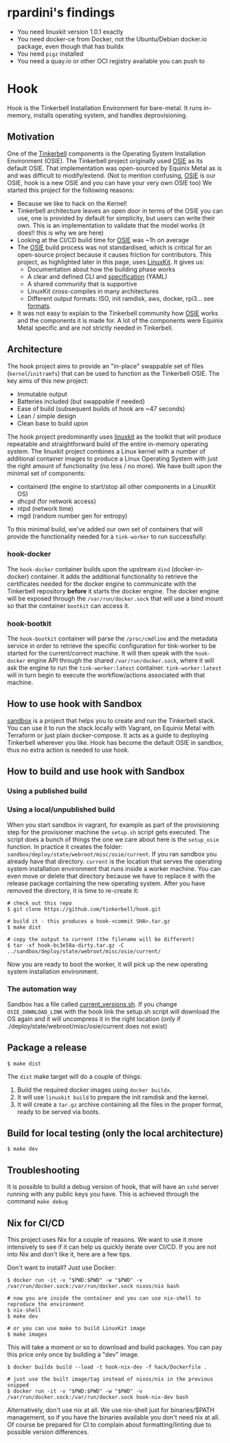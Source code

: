 # rpardini's findings

- You need linuxkit version 1.0.1 exactly
- You need docker-ce from Docker, not the Ubuntu/Debian docker.io package, even though that has buildx
- You need `pigz` installed
- You need a quay.io or other OCI registry available you can push to

# Hook

Hook is the Tinkerbell Installation Environment for bare-metal.
It runs in-memory, installs operating system, and handles deprovisioning.

## Motivation

One of the [Tinkerbell] components is the Operating System Installation Environment (OSIE).
The Tinkerbell project originally used [OSIE] as its default OSIE.
That implementation was open-sourced by Equinix Metal as is and was difficult to modify/extend.
(Not to mention confusing, [OSIE] is our OSIE, hook is a new OSIE and you can have your very own OSIE too)
We started this project for the following reasons:

- Because we like to hack on the Kernel!
- Tinkerbell architecture leaves an open door in terms of the OSIE you can use, one is provided by default for simplicity, but users can write their own.
  This is an implementation to validate that the model works (it does!! this is why we are here)
- Looking at the CI/CD build time for [OSIE] was ~1h on average
- The [OSIE] build process was not standardised, which is critical for an open-source project because it causes friction for contributors.
  This project, as highlighted later in this page, uses [LinuxKit].
  It gives us:
  - Documentation about how the building phase works
  - A clear and defined CLI and [specification] (YAML)
  - A shared community that is supportive
  - LinuxKit cross-compiles in many architectures
  - Different output formats: ISO, init ramdisk, aws, docker, rpi3... see [formats].
- It was not easy to explain to the Tinkerbell community how [OSIE] works and the components it is made for.
  A lot of the components were Equinix Metal specific and are not strictly needed in Tinkerbell.

## Architecture

The hook project aims to provide an "in-place" swappable set of files (`kernel`/`initramfs`) that can be used to function as the Tinkerbell OSIE.
The key aims of this new project:

- Immutable output
- Batteries included (but swappable if needed)
- Ease of build (subsequent builds of hook are ~47 seconds)
- Lean / simple design
- Clean base to build upon

The hook project predominantly uses [linuxkit] as the toolkit that will produce repeatable and straightforward build of the entire in-memory operating system.
The linuxkit project combines a Linux kernel with a number of additional container images to produce a Linux Operating System with just the right amount of functionality (no less / no more).
We have built upon the minimal set of components:

- containerd (the engine to start/stop all other components in a LinuxKit OS)
- dhcpd (for network access)
- ntpd (network time)
- rngd (random number gen for entropy)

To this minimal build, we've added our own set of containers that will provide the functionality needed for a `tink-worker` to run successfully:

### hook-docker

The `hook-docker` container builds upon the upstream `dind` (docker-in-docker) container.
It adds the additional functionality to retrieve the certificates needed for the docker engine to communicate with the Tinkerbell repository **before** it starts the docker engine.
The docker engine will be exposed through the `/var/run/docker.sock` that will use a bind mount so that the container `bootkit` can access it.

### hook-bootkit

The `hook-bootkit` container will parse the `/proc/cmdline` and the metadata service in order to retrieve the specific configuration for tink-worker to be started for the current/correct machine.
It will then speak with the `hook-docker` engine API through the shared `/var/run/docker.sock`, where it will ask the engine to run the `tink-worker:latest` container.
`tink-worker:latest` will in turn begin to execute the workflow/actions associated with that machine.

## How to use hook with Sandbox

[sandbox] is a project that helps you to create and run the Tinkerbell stack.
You can use it to run the stack locally with Vagrant, on Equinix Metal with Terraform or just plain docker-compose.
It acts as a guide to deploying Tinkerbell wherever you like.
Hook has become the default OSIE in sandbox, thus no extra action is needed to use hook.

## How to build and use hook with Sandbox

### Using a published build

### Using a local/unpublished build

When you start sandbox in vagrant, for example as part of the provisioning step for the provisioner machine the `setup.sh` script gets executed.
The script does a bunch of things the one we care about here is the `setup_osie` function.
In practice it creates the folder: `sandbox/deploy/state/webroot/misc/osie/current`.
If you ran sandbox you already have that directory.
`current` is the location that serves the operating system installation environment that runs inside a worker machine.
You can even move or delete that directory because we have to replace it with the release package containing the new operating system.
After you have removed the directory, it is time to re-create it:

```ShellSession
# check out this repo
$ git clone https://github.com/tinkerbell/hook.git

# build it - this produces a hook-<commit SHA>.tar.gz
$ make dist

# copy the output to current (the filename will be different)
$ tar -xf hook-bc3e58a-dirty.tar.gz -C ../sandbox/deploy/state/webroot/misc/osie/current/
```

Now you are ready to boot the worker, it will pick up the new operating system installation environment.

### The automation way

Sandbox has a file called [current_versions.sh].
If you change `OSIE_DOWNLOAD_LINK` with the hook link the setup.sh script will download the OS again and it will uncompress it in the right location (only if ./deploy/state/webroot/misc/osie/current does not exist)

## Package a release

```ShellSession
$ make dist
```

The `dist` make target will do a couple of things:

1. Build the required docker images using `docker buildx`.
2. It will use `linuxkit build` to prepare the init ramdisk and the kernel.
3. It will create a `tar.gz` archive containing all the files in the proper format, ready to be served via boots.

## Build for local testing (only the local architecture)

```ShellSession
$ make dev
```

## Troubleshooting

It is possible to build a debug version of hook, that will have an `sshd` server running with any public keys you have.
This is achieved through the command `make debug`

## Nix for CI/CD

This project uses Nix for a couple of reasons.
We want to use it more intensively to see if it can help us quickly iterate over CI/CD.
If you are not into Nix and don't like it, here are a few tips.

Don't want to install?
Just use Docker:

```ShellSession
$ docker run -it -v "$PWD:$PWD" -w "$PWD" -v /var/run/docker.sock:/var/run/docker.sock nixos/nix bash

# now you are inside the container and you can use nix-shell to reproduce the environment
$ nix-shell
$ make dev

# or you can use make to build LinuxKit image
$ make images
```

This will take a moment or so to download and build packages.
You can pay this price only once by building a "dev" image.

```ShellSession
$ docker buildx build --load -t hook-nix-dev -f hack/Dockerfile .

# just use the built image/tag instead of nixos/nix in the previous snipped
$ docker run -it -v "$PWD:$PWD" -w "$PWD" -v /var/run/docker.sock:/var/run/docker.sock hook-nix-dev bash
```

Alternatively, don't use nix at all.
We use nix-shell just for binaries/$PATH management, so if you have the binaries available you don't need nix at all.
Of course be prepared for CI to complain about formatting/linting due to possible version differences.

[current_versions.sh]: https://github.com/tinkerbell/sandbox/blob/main/current_versions.sh
[formats]: https://github.com/linuxkit/linuxkit/blob/master/README.md#booting-and-testing
[linuxkit]: https://github.com/linuxkit/linuxkit
[osie]: https://github.com/tinkebell/osie
[sandbox]: https://github.com/tinkerbell/sandbox
[specification]: https://github.com/linuxkit/linuxkit/blob/master/docs/yaml.md
[tinkerbell]: https://tinkerbell.org
